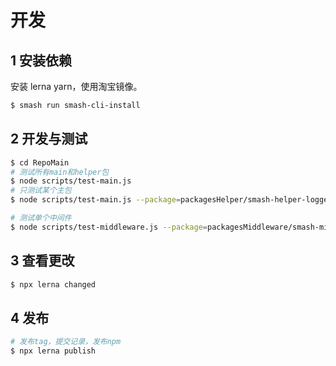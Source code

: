 # 开发

## 1 安装依赖

安装 lerna yarn，使用淘宝镜像。

```bash
$ smash run smash-cli-install
```

## 2 开发与测试

```bash
$ cd RepoMain
# 测试所有main和helper包
$ node scripts/test-main.js
# 只测试某个主包
$ node scripts/test-main.js --package=packagesHelper/smash-helper-logger

# 测试单个中间件
$ node scripts/test-middleware.js --package=packagesMiddleware/smash-middleware-clean
```

## 3 查看更改

```bash
$ npx lerna changed
```

## 4 发布

```bash
# 发布tag，提交记录，发布npm
$ npx lerna publish
```
